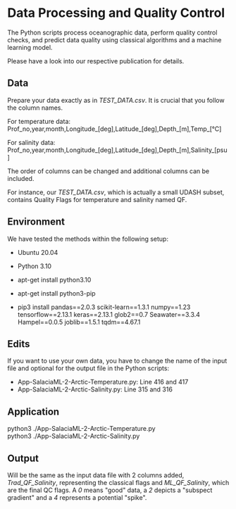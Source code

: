 # Data Processing and Quality Control

The Python scripts process oceanographic data, perform quality control
checks, and predict data quality using classical algorithms and a
machine learning model.

Please have a look into our respective publication for details.

## Data

Prepare your data exactly as in *TEST_DATA.csv*. It is crucial that
you follow the column names.

For temperature data:
Prof_no,year,month,Longitude_[deg],Latitude_[deg],Depth_[m],Temp_[°C]

For salinity data:
Prof_no,year,month,Longitude_[deg],Latitude_[deg],Depth_[m],Salinity_[psu]

The order of columns can be changed and additional columns can be included.

For instance, our *TEST_DATA.csv*, which is actually a small UDASH
subset, contains Quality Flags for temperature and salinity named QF.


## Environment

We have tested the methods within the following setup:

- Ubuntu 20.04

- Python 3.10
 - apt-get install python3.10
 - apt-get install python3-pip

- pip3 install pandas==2.0.3 scikit-learn==1.3.1 numpy==1.23  tensorflow==2.13.1 keras==2.13.1  glob2==0.7  Seawater==3.3.4 Hampel==0.0.5  joblib==1.5.1 tqdm==4.67.1

## Edits

If you want to use your own data, you have to change the name of the
input file and optional for the output file in the Python scripts:
- App-SalaciaML-2-Arctic-Temperature.py: Line 416 and 417
- App-SalaciaML-2-Arctic-Salinity.py: Line 315 and 316


## Application

python3 ./App-SalaciaML-2-Arctic-Temperature.py  
python3 ./App-SalaciaML-2-Arctic-Salinity.py


## Output

Will be the same as the input data file with 2 columns added, *Trad_QF_Salinity*,
representing the classical flags and *ML_QF_Salinity*, which are the final QC flags.
A *0* means "good" data, a *2* depicts a "subspect gradient" and a *4* represents a potential "spike".

